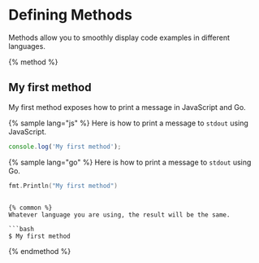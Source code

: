 # Defining Methods

Methods allow you to smoothly display code examples in different languages.

{% method %}
## My first method

My first method exposes how to print a message in JavaScript and Go.

{% sample lang="js" %}
Here is how to print a message to `stdout` using JavaScript.

```js
console.log('My first method');
```

{% sample lang="go" %}
Here is how to print a message to `stdout` using Go.

```go
fmt.Println("My first method")
```


```

{% common %}
Whatever language you are using, the result will be the same.

```bash
$ My first method
```
{% endmethod %}
```


